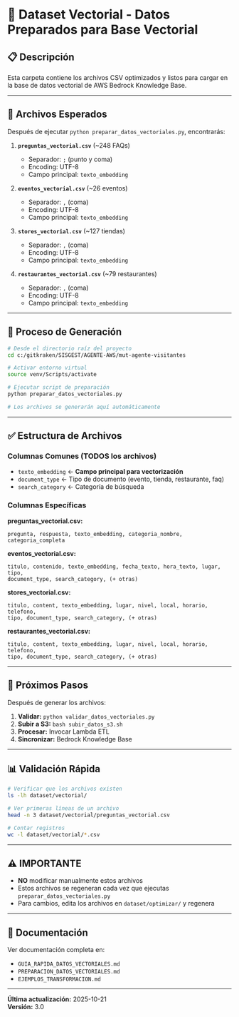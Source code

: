 # 📁 Dataset Vectorial - Datos Preparados para Base Vectorial

## 📋 Descripción

Esta carpeta contiene los archivos CSV optimizados y listos para cargar en la base de datos vectorial de AWS Bedrock Knowledge Base.

---

## 📂 Archivos Esperados

Después de ejecutar `python preparar_datos_vectoriales.py`, encontrarás:

1. **`preguntas_vectorial.csv`** (~248 FAQs)
   - Separador: `;` (punto y coma)
   - Encoding: UTF-8
   - Campo principal: `texto_embedding`

2. **`eventos_vectorial.csv`** (~26 eventos)
   - Separador: `,` (coma)
   - Encoding: UTF-8
   - Campo principal: `texto_embedding`

3. **`stores_vectorial.csv`** (~127 tiendas)
   - Separador: `,` (coma)
   - Encoding: UTF-8
   - Campo principal: `texto_embedding`

4. **`restaurantes_vectorial.csv`** (~79 restaurantes)
   - Separador: `,` (coma)
   - Encoding: UTF-8
   - Campo principal: `texto_embedding`

---

## 🔄 Proceso de Generación

```bash
# Desde el directorio raíz del proyecto
cd c:/gitkraken/SISGEST/AGENTE-AWS/mut-agente-visitantes

# Activar entorno virtual
source venv/Scripts/activate

# Ejecutar script de preparación
python preparar_datos_vectoriales.py

# Los archivos se generarán aquí automáticamente
```

---

## ✅ Estructura de Archivos

### Columnas Comunes (TODOS los archivos)

- `texto_embedding` ← **Campo principal para vectorización**
- `document_type` ← Tipo de documento (evento, tienda, restaurante, faq)
- `search_category` ← Categoría de búsqueda

### Columnas Específicas

**preguntas_vectorial.csv:**
```
pregunta, respuesta, texto_embedding, categoria_nombre, categoria_completa
```

**eventos_vectorial.csv:**
```
titulo, contenido, texto_embedding, fecha_texto, hora_texto, lugar, tipo, 
document_type, search_category, (+ otras)
```

**stores_vectorial.csv:**
```
titulo, content, texto_embedding, lugar, nivel, local, horario, telefono, 
tipo, document_type, search_category, (+ otras)
```

**restaurantes_vectorial.csv:**
```
titulo, content, texto_embedding, lugar, nivel, local, horario, telefono, 
tipo, document_type, search_category, (+ otras)
```

---

## 🎯 Próximos Pasos

Después de generar los archivos:

1. **Validar:** `python validar_datos_vectoriales.py`
2. **Subir a S3:** `bash subir_datos_s3.sh`
3. **Procesar:** Invocar Lambda ETL
4. **Sincronizar:** Bedrock Knowledge Base

---

## 📊 Validación Rápida

```bash
# Verificar que los archivos existen
ls -lh dataset/vectorial/

# Ver primeras líneas de un archivo
head -n 3 dataset/vectorial/preguntas_vectorial.csv

# Contar registros
wc -l dataset/vectorial/*.csv
```

---

## ⚠️ IMPORTANTE

- **NO** modificar manualmente estos archivos
- Estos archivos se regeneran cada vez que ejecutas `preparar_datos_vectoriales.py`
- Para cambios, edita los archivos en `dataset/optimizar/` y regenera

---

## 🔗 Documentación

Ver documentación completa en:
- `GUIA_RAPIDA_DATOS_VECTORIALES.md`
- `PREPARACION_DATOS_VECTORIALES.md`
- `EJEMPLOS_TRANSFORMACION.md`

---

**Última actualización:** 2025-10-21  
**Versión:** 3.0
